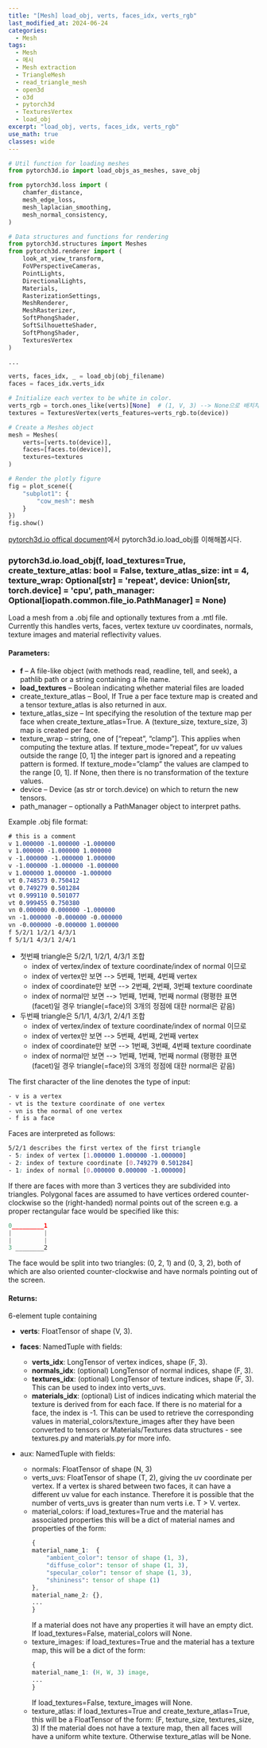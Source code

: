 ```yaml
---
title: "[Mesh] load_obj, verts, faces_idx, verts_rgb"
last_modified_at: 2024-06-24
categories:
  - Mesh
tags:
  - Mesh
  - 메시
  - Mesh extraction
  - TriangleMesh
  - read_triangle_mesh
  - open3d
  - o3d
  - pytorch3d
  - TexturesVertex
  - load_obj
excerpt: "load_obj, verts, faces_idx, verts_rgb"
use_math: true
classes: wide
---
```


```python
# Util function for loading meshes
from pytorch3d.io import load_objs_as_meshes, save_obj

from pytorch3d.loss import (
    chamfer_distance, 
    mesh_edge_loss, 
    mesh_laplacian_smoothing, 
    mesh_normal_consistency,
)

# Data structures and functions for rendering
from pytorch3d.structures import Meshes
from pytorch3d.renderer import (
    look_at_view_transform,
    FoVPerspectiveCameras, 
    PointLights, 
    DirectionalLights, 
    Materials, 
    RasterizationSettings, 
    MeshRenderer, 
    MeshRasterizer,  
    SoftPhongShader,
    SoftSilhouetteShader,
    SoftPhongShader,
    TexturesVertex
)

...

verts, faces_idx, _ = load_obj(obj_filename)
faces = faces_idx.verts_idx

# Initialize each vertex to be white in color.
verts_rgb = torch.ones_like(verts)[None]  # (1, V, 3) --> None으로 배치차원 추가
textures = TexturesVertex(verts_features=verts_rgb.to(device))

# Create a Meshes object
mesh = Meshes(
    verts=[verts.to(device)],   
    faces=[faces.to(device)],
    textures=textures
)

# Render the plotly figure
fig = plot_scene({
    "subplot1": {
        "cow_mesh": mesh
    }
})
fig.show()
```

[pytorch3d.io offical document](https://pytorch3d.readthedocs.io/en/v0.6.0/modules/io.html)에서 pytorch3d.io.load_obj를 이해해봅시다.

### pytorch3d.io.load_obj(f, load_textures=True, create_texture_atlas: bool = False, texture_atlas_size: int = 4, texture_wrap: Optional[str] = 'repeat', device: Union[str, torch.device] = 'cpu', path_manager: Optional[iopath.common.file_io.PathManager] = None)
Load a mesh from a .obj file and optionally textures from a .mtl file. Currently this handles verts, faces, vertex texture uv coordinates, normals, texture images and material reflectivity values.

#### Parameters:	
- **f** – A file-like object (with methods read, readline, tell, and seek), a pathlib path or a string containing a file name.
- **load_textures** – Boolean indicating whether material files are loaded
- create_texture_atlas – Bool, If True a per face texture map is created and a tensor texture_atlas is also returned in aux.
- texture_atlas_size – Int specifying the resolution of the texture map per face when create_texture_atlas=True. A (texture_size, texture_size, 3) map is created per face.
- texture_wrap – string, one of [“repeat”, “clamp”]. This applies when computing the texture atlas. If texture_mode=”repeat”, for uv values outside the range [0, 1] the integer part is ignored and a repeating pattern is formed. If texture_mode=”clamp” the values are clamped to the range [0, 1]. If None, then there is no transformation of the texture values.
- device – Device (as str or torch.device) on which to return the new tensors.
- path_manager – optionally a PathManager object to interpret paths.

Example .obj file format:
```css
# this is a comment
v 1.000000 -1.000000 -1.000000
v 1.000000 -1.000000 1.000000
v -1.000000 -1.000000 1.000000
v -1.000000 -1.000000 -1.000000
v 1.000000 1.000000 -1.000000
vt 0.748573 0.750412
vt 0.749279 0.501284
vt 0.999110 0.501077
vt 0.999455 0.750380
vn 0.000000 0.000000 -1.000000
vn -1.000000 -0.000000 -0.000000
vn -0.000000 -0.000000 1.000000
f 5/2/1 1/2/1 4/3/1
f 5/1/1 4/3/1 2/4/1
```

- 첫번째 triangle은 5/2/1, 1/2/1, 4/3/1 조합
  - index of vertex/index of texture coordinate/index of normal 이므로
  - index of vertex만 보면 --> 5번째, 1번째, 4번째 vertex
  - index of coordinate만 보면 --> 2번째, 2번째, 3번째 texture coordinate
  - index of normal만 보면 --> 1번째, 1번째, 1번째 normal (평평한 표면(facet)일 경우 triangle(=face)의 3개의 정점에 대한 normal은 같음)
- 두번째 triangle은 5/1/1, 4/3/1, 2/4/1 조합
  - index of vertex/index of texture coordinate/index of normal 이므로
  - index of vertex만 보면 --> 5번째, 4번째, 2번째 vertex
  - index of coordinate만 보면 --> 1번째, 3번째, 4번째 texture coordinate
  - index of normal만 보면 --> 1번째, 1번째, 1번째 normal (평평한 표면(facet)일 경우 triangle(=face)의 3개의 정점에 대한 normal은 같음)

The first character of the line denotes the type of input:
```css
- v is a vertex
- vt is the texture coordinate of one vertex
- vn is the normal of one vertex
- f is a face
```

Faces are interpreted as follows:
```css
5/2/1 describes the first vertex of the first triangle
- 5: index of vertex [1.000000 1.000000 -1.000000]
- 2: index of texture coordinate [0.749279 0.501284]
- 1: index of normal [0.000000 0.000000 -1.000000]
```


If there are faces with more than 3 vertices they are subdivided into triangles. Polygonal faces are assumed to have vertices ordered counter-clockwise so the (right-handed) normal points out of the screen e.g. a proper rectangular face would be specified like this:
```javascript
0_________1
|         |
|         |
3 ________2
```
The face would be split into two triangles: (0, 2, 1) and (0, 3, 2), both of which are also oriented counter-clockwise and have normals pointing out of the screen.


#### Returns:	
6-element tuple containing

- **verts**: FloatTensor of shape (V, 3).
- **faces**: NamedTuple with fields:
  - **verts_idx**: LongTensor of vertex indices, shape (F, 3).
  - **normals_idx**: (optional) LongTensor of normal indices, shape (F, 3).
  - **textures_idx**: (optional) LongTensor of texture indices, shape (F, 3). This can be used to index into verts_uvs.
  - **materials_idx**: (optional) List of indices indicating which material the texture is derived from for each face. If there is no material for a face, the index is -1. This can be used to retrieve the corresponding values in material_colors/texture_images after they have been converted to tensors or Materials/Textures data structures - see textures.py and materials.py for more info.

- aux: NamedTuple with fields:
  - normals: FloatTensor of shape (N, 3)
  - verts_uvs: FloatTensor of shape (T, 2), giving the uv coordinate per vertex. If a vertex is shared between two faces, it can have a different uv value for each instance. Therefore it is possible that the number of verts_uvs is greater than num verts i.e. T > V. vertex.
  - material_colors: if load_textures=True and the material has associated properties this will be a dict of material names and properties of the form:
    ```css
    {
    material_name_1:  {
        "ambient_color": tensor of shape (1, 3),
        "diffuse_color": tensor of shape (1, 3),
        "specular_color": tensor of shape (1, 3),
        "shininess": tensor of shape (1)
    },
    material_name_2: {},
    ...
    }
    ```
    If a material does not have any properties it will have an empty dict. If load_textures=False, material_colors will None.
  - texture_images: if load_textures=True and the material has a texture map, this will be a dict of the form:
    ```css
    {
    material_name_1: (H, W, 3) image,
    ...
    }
    ```
    If load_textures=False, texture_images will None.
  - texture_atlas: if load_textures=True and create_texture_atlas=True, this will be a FloatTensor of the form: (F, texture_size, textures_size, 3) If the material does not have a texture map, then all faces will have a uniform white texture. Otherwise texture_atlas will be None.






